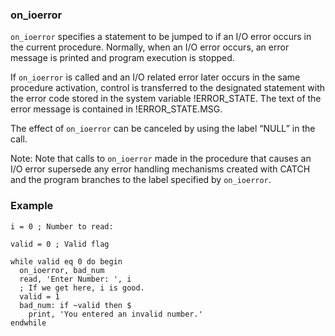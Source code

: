 ### on_ioerror

`on_ioerror` specifies a statement to be jumped to if an I/O error occurs in the current procedure. Normally, when an I/O error occurs, an error message is printed and program execution is stopped.

If `on_ioerror` is called and an I/O related error later occurs in the same procedure activation, control is transferred to the designated statement with the error code stored in the system variable !ERROR_STATE. The text of the error message is contained in !ERROR_STATE.MSG.

The effect of `on_ioerror` can be canceled by using the label “NULL” in the call.

Note: Note that calls to `on_ioerror` made in the procedure that causes an I/O error supersede any error handling mechanisms created with CATCH and the program branches to the label specified by `on_ioerror`.

### Example

```idl
i = 0 ; Number to read:

valid = 0 ; Valid flag

while valid eq 0 do begin
  on_ioerror, bad_num
  read, 'Enter Number: ', i
  ; If we get here, i is good.
  valid = 1
  bad_num: if ~valid then $
    print, 'You entered an invalid number.'
endwhile
```
